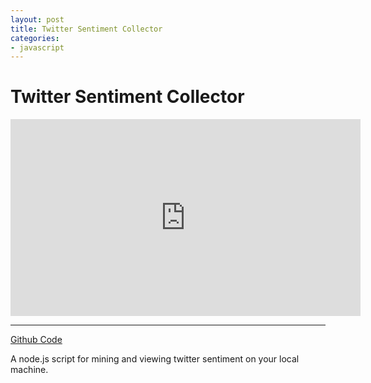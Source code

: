 ```yaml
---
layout: post
title: Twitter Sentiment Collector
categories:
- javascript
---
```


# Twitter Sentiment Collector

<iframe width="560" height="315" src="https://www.youtube.com/embed/VsPk9lWuktg" frameborder="0" allowfullscreen></iframe>

---

[Github Code](https://github.com/kirkins/Twitter-Sentiment-Collector)

A node.js script for mining and viewing twitter sentiment on your local machine.
